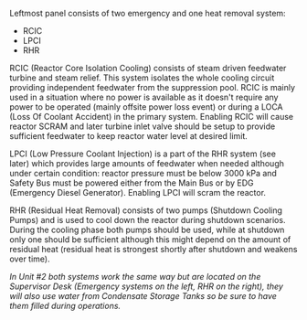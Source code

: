 Leftmost panel consists of two emergency and one heat removal system:
- RCIC
- LPCI
- RHR

RCIC (Reactor Core Isolation Cooling) consists of steam driven feedwater turbine and steam relief. This system isolates the whole cooling circuit providing independent feedwater from the suppression pool. RCIC is mainly used in a situation where no power is available as it doesn't require any power to be operated (mainly offsite power loss event) or during a LOCA (Loss Of Coolant Accident) in the primary system. Enabling RCIC will cause reactor SCRAM and later turbine inlet valve should be setup to provide sufficient feedwater to keep reactor water level at desired limit.

LPCI (Low Pressure Coolant Injection) is a part of the RHR system (see later) which provides large amounts of feedwater when needed although under certain condition: reactor pressure must be below 3000 kPa and Safety Bus must be powered either from the Main Bus or by EDG (Emergency Diesel Generator). Enabling LPCI will scram the reactor.

RHR (Residual Heat Removal) consists of two pumps (Shutdown Cooling Pumps) and is used to cool down the reactor during shutdown scenarios. During the cooling phase both pumps should be used, while at shutdown only one should be sufficient although this might depend on the amount of residual heat (residual heat is strongest shortly after shutdown and weakens over time).

*In Unit #2 both systems work the same way but are located on the Supervisor Desk (Emergency systems on the left, RHR on the right), they will also use water from Condensate Storage Tanks so be sure to have them filled during operations.*

